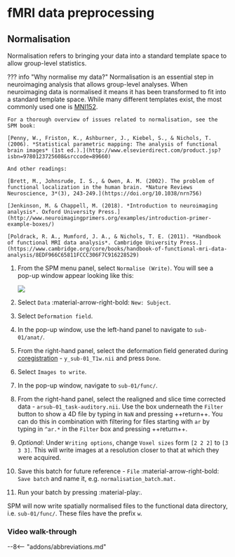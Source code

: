 # fMRI data preprocessing

## Normalisation

Normalisation refers to bringing your data into a standard template space to allow group-level statistics. 

??? info "Why normalise my data?" 
    Normalisation is an essential step in neuroimaging analysis that allows group-level analyses. When neuroimaging data is normalised it means it has been transformed to fit into a standard template space. While many different templates exist, the most commonly used one is [MNI152](https://mcin.ca/research/neuroimaging-methods/atlases/). 

    For a thorough overview of issues related to normalisation, see the SPM book:

    [Penny, W., Friston, K., Ashburner, J., Kiebel, S., & Nichols, T. (2006). *Statistical parametric mapping: The analysis of functional brain images* (1st ed.).](http://www.elsevierdirect.com/product.jsp?isbn=9780123725608&srccode=89660)

    And other readings:

    [Brett, M., Johnsrude, I. S., & Owen, A. M. (2002). The problem of functional localization in the human brain. *Nature Reviews Neuroscience, 3*(3), 243-249.](https://doi.org/10.1038/nrn756)

    [Jenkinson, M. & Chappell, M. (2018). *Introduction to neuroimaging analysis*. Oxford University Press.](http://www.neuroimagingprimers.org/examples/introduction-primer-example-boxes/)

    [Poldrack, R. A., Mumford, J. A., & Nichols, T. E. (2011). *Handbook of functional MRI data analysis*. Cambridge University Press.](https://www.cambridge.org/core/books/handbook-of-functional-mri-data-analysis/8EDF966C65811FCCC306F7C916228529)

1. From the SPM menu panel, select `Normalise (Write)`. You will see a pop-up window appear looking like this:

    ![](../../assets/figures/normalisation_batch.png)

2. Select `Data` :material-arrow-right-bold: `New: Subject`.
3. Select `Deformation field`.
4. In the pop-up window, use the left-hand panel to navigate to `sub-01/anat/`. 
5. From the right-hand panel, select the deformation field generated during [coregistration](./coregistration.md) - `y_sub-01_T1w.nii` and press `Done`.
6. Select `Images to write`.
7. In the pop-up window, navigate to `sub-01/func/`. 
8. From the right-hand panel, select the realigned and slice time corrected data - `arsub-01_task-auditory.nii`. Use the box underneath the `Filter` button to show a 4D file by typing in `NaN` and pressing ++return++. You can do this in combination with filtering for files starting with `ar` by typing in `^ar.*` in the `Filter` box and pressing ++return++. 
9. *Optional*: Under `Writing options`, change `Voxel sizes` form `[2 2 2]` to `[3 3 3]`. This will write images at a resolution closer to that at which they were acquired.
10. Save this batch for future reference - `File` :material-arrow-right-bold: `Save batch` and name it, e.g. `normalisation_batch.mat.`
11. Run your batch by pressing :material-play:.

SPM will now write spatially normalised files to the functional data directory, i.e. `sub-01/func/`. These files have the prefix `w`.

### Video walk-through

--8<-- "addons/abbreviations.md"